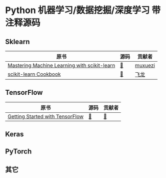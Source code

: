 # Python 机器学习/数据挖掘/深度学习 带注释源码

## Sklearn

| 原书 | 源码 | 贡献者 |
| --- | --- | --- |
| [Mastering Machine Learning with scikit-learn](https://www.packtpub.com/mapt/book/big_data_and_business_intelligence/9781783988365) | [&#x1f4dd;](https://github.com/it-ebooks/it-ebooks-2016-10to12/raw/master/Mastering%20Machine%20Learning%20With%20scikit-learn%20%E4%B8%AD%E6%96%87%E7%89%88.pdf) | [muxuezi](https://github.com/muxuezi) |
| [scikit-learn Cookbook](https://www.packtpub.com/mapt/book/big_data_and_business_intelligence/9781783989485) | [&#x1f4dd;](https://gitee.com/wizardforcel/sklearn-cb) | [飞龙](https://github.com/wizardforcel) |

## TensorFlow

| 原书 | 源码 | 贡献者 |
| --- | --- | --- |
| [Getting Started with TensorFlow](https://www.packtpub.com/mapt/book/big_data_and_business_intelligence/9781786468574) | [&#x1f4dd;](getting-started-with-tf) | [&#x1f4dd;](https://gitee.com/wizardforcel/sklearn-cb) | [飞龙](https://github.com/wizardforcel) |

## Keras

## PyTorch

## 其它
